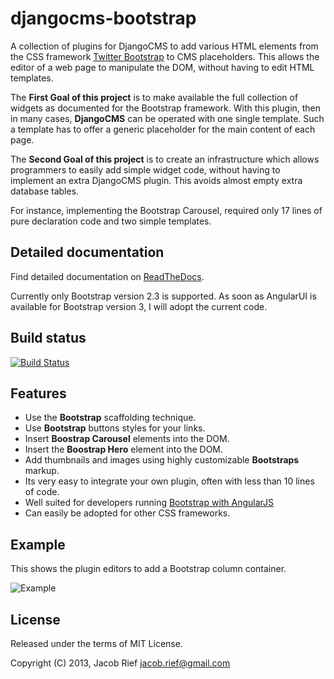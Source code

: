 djangocms-bootstrap
===================
A collection of plugins for DjangoCMS to add various HTML elements from the CSS framework
[Twitter Bootstrap](http://getbootstrap.com/2.3.2/) to CMS placeholders. This allows the editor of
a web page to manipulate the DOM, without having to edit HTML templates.

The **First Goal of this project** is to make available the full collection of widgets as documented
for the Bootstrap framework. With this plugin, then in many cases, **DjangoCMS** can be operated
with one single template. Such a template has to offer a generic placeholder for the main content of
each page.

The **Second Goal of this project** is to create an infrastructure which allows programmers to
easily add simple widget code, without having to implement an extra DjangoCMS plugin. This avoids
almost empty extra database tables.

For instance, implementing the Bootstrap Carousel, required only 17 lines of pure declaration code
and two simple templates.

Detailed documentation
----------------------
Find detailed documentation on [ReadTheDocs](http://djangocms-bootstrap.readthedocs.org/en/latest/).

Currently only Bootstrap version 2.3 is supported. As soon as AngularUI is available for Bootstrap
version 3, I will adopt the current code.

Build status
------------
[![Build Status](https://travis-ci.org/jrief/djangocms-bootstrap.png?branch=master)](https://travis-ci.org/jrief/djangocms-bootstrap)

Features
--------
* Use the **Bootstrap** scaffolding technique.
* Use **Bootstrap** buttons styles for your links.
* Insert **Boostrap Carousel** elements into the DOM.
* Insert the **Boostrap Hero** element into the DOM.
* Add thumbnails and images using highly customizable **Bootstraps** markup.
* Its very easy to integrate your own plugin, often with less than 10 lines of code.
* Well suited for developers running [Bootstrap with AngularJS](http://angular-ui.github.io/bootstrap/)
* Can easily be adopted for other CSS frameworks.

Example
-------
This shows the plugin editors to add a Bootstrap column container.

![Example](https://raw.github.com/jrief/djangocms-bootstrap/master/docs/source/_static/bootstrap-column-editor.png)

License
-------
Released under the terms of MIT License.

Copyright (C) 2013, Jacob Rief <jacob.rief@gmail.com>
